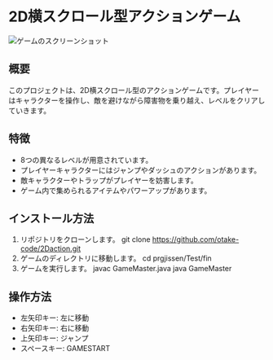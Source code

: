 # 2D横スクロール型アクションゲーム

![ゲームのスクリーンショット](screenshot/敵とブロックとサボテン.png)

## 概要
このプロジェクトは、2D横スクロール型のアクションゲームです。プレイヤーはキャラクターを操作し、敵を避けながら障害物を乗り越え、レベルをクリアしていきます。

## 特徴
- 8つの異なるレベルが用意されています。
- プレイヤーキャラクターにはジャンプやダッシュのアクションがあります。
- 敵キャラクターやトラップがプレイヤーを妨害します。
- ゲーム内で集められるアイテムやパワーアップがあります。

## インストール方法
1. リポジトリをクローンします。
git clone https://github.com/otake-code/2Daction.git
2. ゲームのディレクトリに移動します。
cd prgjissen/Test/fin
3. ゲームを実行します。
javac GameMaster.java java GameMaster

## 操作方法
- 左矢印キー: 左に移動
- 右矢印キー: 右に移動
- 上矢印キー: ジャンプ
- スペースキー: GAMESTART

